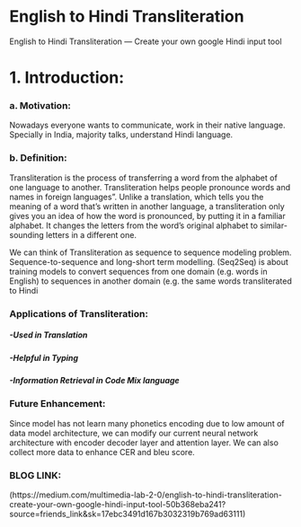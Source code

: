 # English to Hindi Transliteration 
English to Hindi Transliteration — Create your own google Hindi input tool

<h1>1.	Introduction:</h1>
<h3>a.	Motivation:</h3>
<p>Nowadays everyone wants to communicate, work in their native language. Specially in India, majority talks, understand Hindi language.<p>

<h3>b.	Definition: </h3>
<p>Transliteration is the process of transferring a word from the alphabet of one language to another. Transliteration helps people pronounce words and names in foreign languages”. Unlike a translation, which tells you the meaning of a word that’s written in another language, a transliteration only gives you an idea of how the word is pronounced, by putting it in a familiar alphabet. It changes the letters from the word’s original alphabet to similar-sounding letters in a different one.</p>

We can think of Transliteration as sequence to sequence modeling problem. Sequence-to-sequence and long-short term modelling. (Seq2Seq) is about training models to convert sequences from one domain (e.g. words in English) to sequences in another domain (e.g. the same words transliterated to Hindi


<h3>Applications of Transliteration:</h3>
<h5>-Used in Translation</h5>
<h5>-Helpful in Typing </h5>
<h5>-Information Retrieval in Code Mix language</h5>

<h3>Future Enhancement:</h3>
Since model has not learn many phonetics encoding due to low amount of data model architecture, we can modify our current neural network architecture with encoder decoder layer and attention layer. We can also collect more data to enhance CER and bleu score.

<h3>BLOG LINK: </h3>
(https://medium.com/multimedia-lab-2-0/english-to-hindi-transliteration-create-your-own-google-hindi-input-tool-50b368eba241?source=friends_link&sk=17ebc3491d167b3032319b769ad63111)
